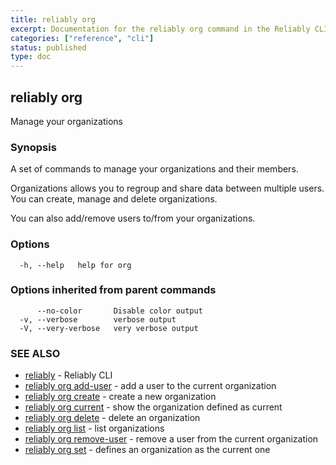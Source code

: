 ```yaml
---
title: reliably org
excerpt: Documentation for the reliably org command in the Reliably CLI
categories: ["reference", "cli"]
status: published
type: doc
---
```

## reliably org

Manage your organizations

### Synopsis

A set of commands to manage your organizations and their members.

Organizations allows you to regroup and share data between multiple users.
You can create, manage and delete organizations.

You can also add/remove users to/from your organizations.

### Options

```
  -h, --help   help for org
```

### Options inherited from parent commands

```
      --no-color       Disable color output
  -v, --verbose        verbose output
  -V, --very-verbose   very verbose output
```

### SEE ALSO

* [reliably](/docs/reference/cli/reliably/)	 - Reliably CLI
* [reliably org add-user](/docs/reference/cli/reliably-org-add-user/)	 - add a user to the current organization
* [reliably org create](/docs/reference/cli/reliably-org-create/)	 - create a new organization
* [reliably org current](/docs/reference/cli/reliably-org-current/)	 - show the organization defined as current
* [reliably org delete](/docs/reference/cli/reliably-org-delete/)	 - delete an organization
* [reliably org list](/docs/reference/cli/reliably-org-list/)	 - list organizations 
* [reliably org remove-user](/docs/reference/cli/reliably-org-remove-user/)	 - remove a user from the current organization
* [reliably org set](/docs/reference/cli/reliably-org-set/)	 - defines an organization as the current one

